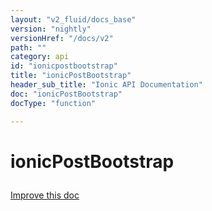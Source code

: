 ```yaml
---
layout: "v2_fluid/docs_base"
version: "nightly"
versionHref: "/docs/v2"
path: ""
category: api
id: "ionicpostbootstrap"
title: "ionicPostBootstrap"
header_sub_title: "Ionic API Documentation"
doc: "ionicPostBootstrap"
docType: "function"

---
```










<h1 class="api-title">
<a class="anchor" name="ionic-post-bootstrap" href="#ionic-post-bootstrap"></a>

ionicPostBootstrap






</h1>

<a class="improve-v2-docs" href="http://github.com/driftyco/ionic/edit/2.0//src/config/bootstrap.ts#L56">
Improve this doc
</a>







<!-- @usage tag -->


<!-- @property tags -->



<!-- instance methods on the class -->


<!-- related link --><!-- end content block -->


<!-- end body block -->

